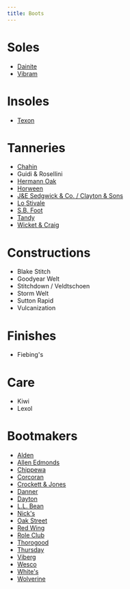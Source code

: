 ```yaml
---
title: Boots
---
```


# Soles
- [Dainite](http://www.dainite.com/)
- [Vibram](http://www.dainite.com/)

# Insoles
- [Texon](https://www.texon.com/)

# Tanneries
- [Chahin](https://www.chahinleather.com/about)
- Guidi & Rosellini
- [Hermann Oak](http://hermannoakleather.com/)
- [Horween](https://www.horween.com/)
- [J&E Sedgwick & Co. / Clayton & Sons](https://www.sedgwickandcoleather.com/)
- [Lo Stivale](https://www.lostivale.it/)
- [S.B. Foot](http://www.sbfoot.com/)
- [Tandy](https://tandyleather.com/)
- [Wicket & Craig](http://wickett-craig.com/)

# Constructions
- Blake Stitch
- Goodyear Welt
- Stitchdown / Veldtschoen
- Storm Welt
- Sutton Rapid
- Vulcanization

# Finishes
- Fiebing's

# Care
- Kiwi
- Lexol

# Bootmakers
- [Alden](http://www.aldenshoe.com/)
- [Allen Edmonds](https://www.allenedmonds.com/)
- [Chippewa](https://www.chippewaboots.com/)
- [Corcoran](https://www.carolinashoe.com/Corcoran)
- [Crockett & Jones](https://www.crockettandjones.com/)
- [Danner](https://www.danner.com/)
- [Dayton](https://www.daytonboots.com/)
- [L.L. Bean](https://www.llbean.com/)
- [Nick's](https://nicksboots.com/)
- [Oak Street](https://oakstreetbootmakers.com/)
- [Red Wing](https://www.redwingshoes.com/)
- [Role Club](http://www.roleclub.com/)
- [Thorogood](http://www.thorogoodworkboots.com/)
- [Thursday](https://thursdayboots.com/)
- [Viberg](https://viberg.com/)
- [Wesco](https://builder.wescoboots.com/)
- [White's](https://whitesboots.com/)
- [Wolverine](https://www.wolverine.com/)
